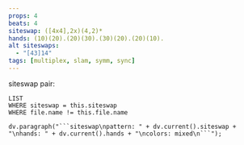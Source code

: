 ```yaml
---
props: 4
beats: 4
siteswap: ([4x4],2x)(4,2)*
hands: (10)(20).(20)(30).(30)(20).(20)(10).
alt siteswaps:
  - "[43]14"
tags: [multiplex, slam, symm, sync]
---
```


siteswap pair:
```dataview
LIST
WHERE siteswap = this.siteswap
WHERE file.name != this.file.name
```
```dataviewjs
dv.paragraph("```siteswap\npattern: " + dv.current().siteswap + "\nhands: " + dv.current().hands + "\ncolors: mixed\n```");
```
